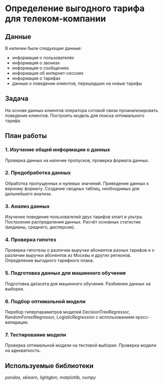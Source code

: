 # Определение выгодного тарифа для телеком-компании

## Данные
В наличии были следующие данные:
- информация о пользователях
- информация о звонках
- информация о сообщениях
- информация об интернет-сессиях
- информация о тарифах
- данные о поведении клиентов, перешедших на новые тарифы

## Задача

На основе данных клиентов оператора сотовой связи проанализировать поведение клиентов. Построить модель для поиска оптимального тарифа.

## План работы
### 1. Изучение общей информации о данных
Проверка данных на наличие пропусков, проверка формата данных.
### 2. Предобработка данных
Обработка пропущенных и нулевых значений. Приведение данных к верному формату. Создание сводных таблиц, необходимых для дальнейшего анализа.
### 3. Анализ данных
Изучение поведения пользователей двух тарифов smart и ультра. Построение распределения данных. Расчёт основных статистик (медианы, среднего, дисперсии).
### 4. Проверка гипотез
Проверка гипотезы о различии выручки абонентов разных тарифов и о различии выручки абонентов из Москвы и других регионов. Определение выгодного тарифного плана.
### 5. Подготовка данных для машинного обучения
Подготовка датасета для машинного обучения. Разбиение данных на выборки.
### 6. Подбор оптимальной модели
Перебор гиперпараметров моделей DecisionTreeRegressor, RandomForestRegressor, LogisticRegression с использованием кросс-валидации.
### 7. Тестирование модели
Проверка оптимальной модели на тестовой выборке. Проверка модели на адекватность.

## Используемые библиотеки
*pandas, sklearn, lightgbm, matplotlib, numpy*

